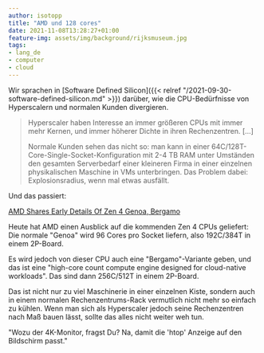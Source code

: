```yaml
---
author: isotopp
title: "AMD und 128 cores"
date: 2021-11-08T13:28:27+01:00
feature-img: assets/img/background/rijksmuseum.jpg
tags:
- lang_de
- computer
- cloud
---
```


Wir sprachen in
[Software Defined Silicon]({{< relref "/2021-09-30-software-defined-silicon.md" >}}) 
darüber, wie die CPU-Bedürfnisse von Hyperscalern und normalen Kunden divergieren.

> Hyperscaler haben Interesse an immer größeren CPUs mit immer mehr Kernen, und immer höherer Dichte in ihren Rechenzentren. [...]
> 
> Normale Kunden sehen das nicht so: man kann in einer 64C/128T-Core-Single-Socket-Konfiguration mit 2-4 TB RAM unter Umständen den gesamten Serverbedarf einer kleineren Firma in einer einzelnen physikalischen Maschine in VMs unterbringen. 
> Das Problem dabei: Explosionsradius, wenn mal etwas ausfällt.

Und das passiert:

[AMD Shares Early Details Of Zen 4 Genoa, Bergamo](https://www.phoronix.com/scan.php?page=news_item&px=AMD-Zen-4-Genoa-Bergamo)

Heute hat AMD einen Ausblick auf die kommenden Zen 4 CPUs geliefert:
Die normale "Genoa" wird 96 Cores pro Socket liefern, also 192C/384T in einem 2P-Board.

Es wird jedoch von dieser CPU auch eine "Bergamo"-Variante geben, und das ist eine
"high-core count compute engine designed for cloud-native workloads". 
Das sind dann 256C/512T in einem 2P-Board.

Das ist nicht nur zu viel Maschinerie in einer einzelnen Kiste, sondern auch in einem normalen Rechenzentrums-Rack vermutlich nicht mehr so einfach zu kühlen.
Wenn man sich als Hyperscaler jedoch seine Rechenzentren nach Maß bauen lässt, sollte das alles nicht weiter weh tun.

"Wozu der 4K-Monitor, fragst Du?
Na, damit die 'htop' Anzeige auf den Bildschirm passt."
